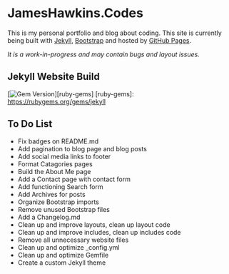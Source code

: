 # JamesHawkins.Codes

This is my personal portfolio and blog about coding. This site is currently being built with [Jekyll](https://jekyllrb.com), [Bootstrap](https://getbootstrap.com/) and hosted by [GitHub Pages](https://pages.github.com).

*It is a work-in-progress and may contain bugs and layout issues.*

## Jekyll Website Build

[![Gem Version](https://img.shields.io/gem/v/jekyll.svg)][ruby-gems]
[ruby-gems]: https://rubygems.org/gems/jekyll

## To Do List

* Fix badges on README.md
* Add pagination to blog page and blog posts
* Add social media links to footer
* Format Catagories pages
* Build the About Me page
* Add a Contact page with contact form
* Add functioning Search form
* Add Archives for posts
* Organize Bootstrap imports
* Remove unused Bootstrap files
* Add a Changelog.md
* Clean up and improve layouts, clean up layout code
* Clean up and improve includes, clean up includes code
* Remove all unnecessary website files
* Clean up and optimize _config.yml
* Clean up and optimize Gemfile
* Create a custom Jekyll theme
